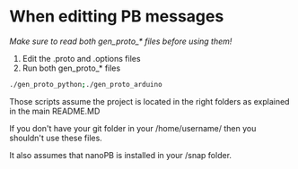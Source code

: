 # When editting PB messages

*Make sure to read both gen_proto_\* files before using them!*

1. Edit the .proto and .options files
2. Run both gen_proto_* files 
``` bash
./gen_proto_python;./gen_proto_arduino
``` 

Those scripts assume the project is located in the right folders as explained in the main README.MD

If you don't have your git folder in your /home/username/ then you shouldn't use these files.

It also assumes that nanoPB is installed in your /snap folder.
